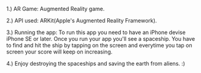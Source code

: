 1.) AR Game: Augmented Reality game.

2.) API used:
    ARKit(Apple's Augmented Reality Framework).

3.) Running the app:
       To run this app you need to have an iPhone devise iPhone SE or later.
       Once you run your app you'll see a spaceship.
       You have to find and hit the ship by tapping on the screen and everytime you tap on screen your score will keep on increasing.
       
4.) Enjoy destroying the spaceships and saving the earth from aliens. :)
